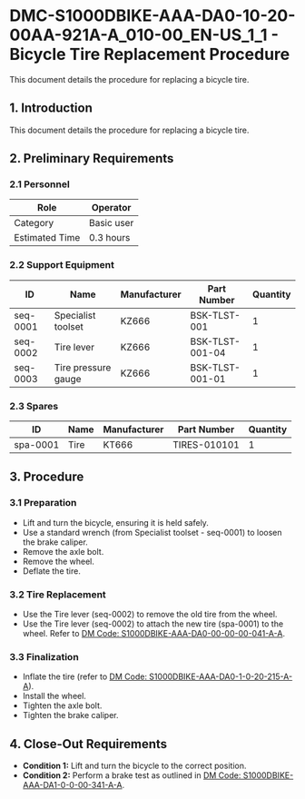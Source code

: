 # DMC-S1000DBIKE-AAA-DA0-10-20-00AA-921A-A_010-00_EN-US_1_1 - Bicycle Tire Replacement Procedure

This document details the procedure for replacing a bicycle tire.

## 1. Introduction

This document details the procedure for replacing a bicycle tire.

## 2. Preliminary Requirements

### 2.1 Personnel

| Role       | Operator     |
|------------|--------------|
| Category   | Basic user   |
| Estimated Time | 0.3 hours |

### 2.2 Support Equipment

| ID        | Name                | Manufacturer | Part Number | Quantity |
|-----------|---------------------|--------------|-------------|----------|
| seq-0001  | Specialist toolset  | KZ666        | BSK-TLST-001| 1        |
| seq-0002  | Tire lever           | KZ666        | BSK-TLST-001-04 | 1        |
| seq-0003  | Tire pressure gauge | KZ666        | BSK-TLST-001-01 | 1        |

### 2.3 Spares

| ID        | Name   | Manufacturer | Part Number | Quantity |
|-----------|--------|--------------|-------------|----------|
| spa-0001  | Tire   | KT666        | TIRES-010101| 1        |

## 3. Procedure

### 3.1 Preparation

*   Lift and turn the bicycle, ensuring it is held safely.
*   Use a standard wrench (from Specialist toolset - seq-0001) to loosen the brake caliper.
*   Remove the axle bolt.
*   Remove the wheel.
*   Deflate the tire.

### 3.2 Tire Replacement

*   Use the Tire lever (seq-0002) to remove the old tire from the wheel.
*   Use the Tire lever (seq-0002) to attach the new tire (spa-0001) to the wheel. Refer to [DM Code: S1000DBIKE-AAA-DA0-00-00-00-041-A-A](S1000DBIKE-AAA-DA0-00-00-00-041-A-A).

### 3.3 Finalization

*   Inflate the tire (refer to [DM Code: S1000DBIKE-AAA-DA0-1-0-20-215-A-A](S1000DBIKE-AAA-DA0-1-0-20-215-A-A)).
*   Install the wheel.
*   Tighten the axle bolt.
*   Tighten the brake caliper.

## 4. Close-Out Requirements

*   **Condition 1:** Lift and turn the bicycle to the correct position.
*   **Condition 2:** Perform a brake test as outlined in [DM Code: S1000DBIKE-AAA-DA1-0-0-00-341-A-A](S1000DBIKE-AAA-DA1-0-0-00-341-A-A).
